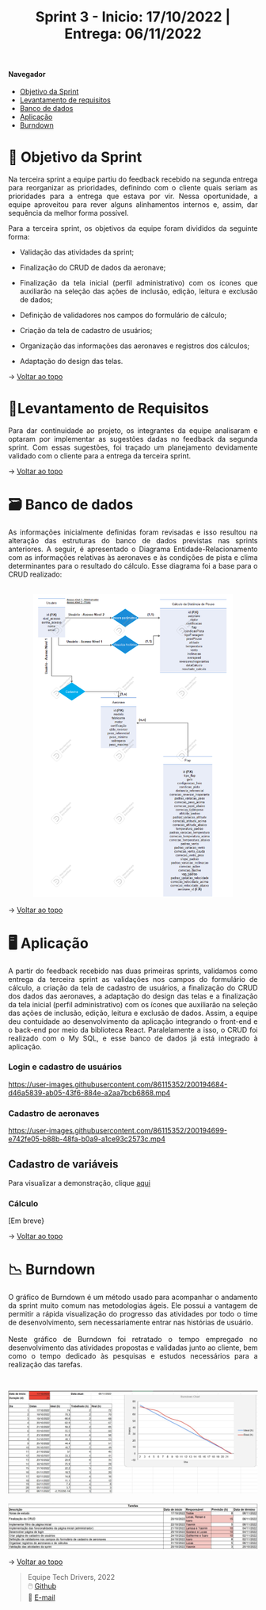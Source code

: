 <div align="center">
  <h1>Sprint 3 - Inicio: 17/10/2022 | Entrega: 06/11/2022</h1>
</div>

<br id="topo"> 

#### Navegador
* <a href="#objetivo">Objetivo da Sprint</a>
* <a href="#requisitos">Levantamento de requisitos</a>
* <a href="#bd">Banco de dados</a>
* <a href="#type">Aplicação</a>
* <a href="#burndown">Burndown</a>

<span id="objetivo">

# 📌 Objetivo da Sprint 
  
<p align="justify">Na terceira sprint a equipe partiu do feedback recebido na segunda entrega para reorganizar as prioridades, definindo com o cliente quais seriam as prioridades para a entrega que estava por vir. Nessa oportunidade, a equipe aproveitou para rever alguns alinhamentos internos e, assim, dar sequência da melhor forma possível.</p>

<div align="justify">
Para a terceira sprint, os objetivos da equipe foram divididos da seguinte forma:
  
* Validação das atividades da sprint;
  
* Finalização do CRUD de dados da aeronave;
  
* Finalização da tela inicial (perfil administrativo) com os ícones que auxiliarão na seleção das ações de inclusão, edição, leitura e exclusão de dados;
  
* Definição de validadores nos campos do formulário de cálculo;

* Criação da tela de cadastro de usuários;

* Organização das informações das aeronaves e registros dos cálculos;

* Adaptação do design das telas.
  
</div>

→ [Voltar ao topo](#topo)

<span id="requisitos">

# 📝Levantamento de Requisitos 
  
<p align="justify">
Para dar continuidade ao projeto, os integrantes da equipe analisaram e optaram por implementar as sugestões dadas no feedback da segunda sprint. Com essas sugestões, foi traçado um planejamento devidamente validado com o cliente para a entrega da terceira sprint.</p>
  
→ [Voltar ao topo](#topo)
  
<span id="bd">

# 🗃 Banco de dados
  
<p align="justify">As informações inicialmente definidas foram revisadas e isso resultou na alteração das estruturas do banco de dados previstas nas sprints anteriores. A seguir, é apresentado o Diagrama Entidade-Relacionamento com as informações relativas às aeronaves e às condições de pista e clima determinantes para o resultado do cálculo. Esse diagrama foi a base para o CRUD realizado:<br>
<br></p>
<p align="center">
<img src="Imagens/DER-atualizado.png" alt="Diagrama que representa a relação entre as entidades do banco de dados da aplicação" width="80%" height="80%">
</p>


→ [Voltar ao topo](#topo) 
 
<span id="type">

# 🖥 Aplicação
  
<p align="justify">A partir do feedback recebido nas duas primeiras sprints, validamos como entrega da terceira sprint as validações nos campos do formulário de cálculo, a criação da tela de cadastro de usuários, a finalização do CRUD dos dados das aeronaves, a adaptação do design das telas e a finalização da tela inicial (perfil administrativo) com os ícones que auxiliarão na seleção das ações de inclusão, edição, leitura e exclusão de dados. Assim, a equipe deu contuidade ao desenvolvimento da aplicação integrando o front-end e o back-end por meio da biblioteca React. Paralelamente a isso, o CRUD foi realizado com o My SQL, e esse banco de dados já está integrado à aplicação.
<br>
</p>


### Login e cadastro de usuários
  


https://user-images.githubusercontent.com/86115352/200194684-d46a5839-ab05-43f6-884e-a2aa7bcb6868.mp4

  
  
### Cadastro de aeronaves



https://user-images.githubusercontent.com/86115352/200194699-e742fe05-b88b-48fa-b0a9-a1ce93c2573c.mp4


## Cadastro de variáveis

Para visualizar a demonstração, clique [aqui](https://clipchamp.com/watch/go3hNmUcdKu)

  
### Cálculo 

[Em breve}


→ [Voltar ao topo](#topo)


<span id="burndown">
  
# 📉 Burndown
  
<p align="justify">O gráfico de Burndown é um método usado para acompanhar o andamento da sprint muito comum nas metodologias ágeis. Ele possui a vantagem de permitir a rápida visualização do progresso das atividades por todo o time de desenvolvimento, sem necessariamente entrar nas histórias de usuário.<br>
<br>
Neste gráfico de Burndown foi retratado o tempo empregado no desenvolvimento das atividades propostas e validadas junto ao cliente, bem como o tempo dedicado às pesquisas e estudos necessários para a realização das tarefas.<br>
</p>

<br>
<p align="center">
<img src="Imagens/Burndown.jpg" alt="Gráfico de Burndown representando as atividades desenvolvidas na terceira sprint" width="100%" height="100%">
<br>
<br>
<img src="Imagens/atividades-3.jpg" alt="Descrição das atividades desenvolvidas na terceira sprint" width="100%" height="100%">
</p>

→ [Voltar ao topo](#topo)

> Equipe Tech Drivers, 2022 <br>
> 🖱️ [Github](https://github.com/TechDriversFatec)<br>
> 📧 [E-mail](mailto:techdrivers.fatec@gmail.com)


